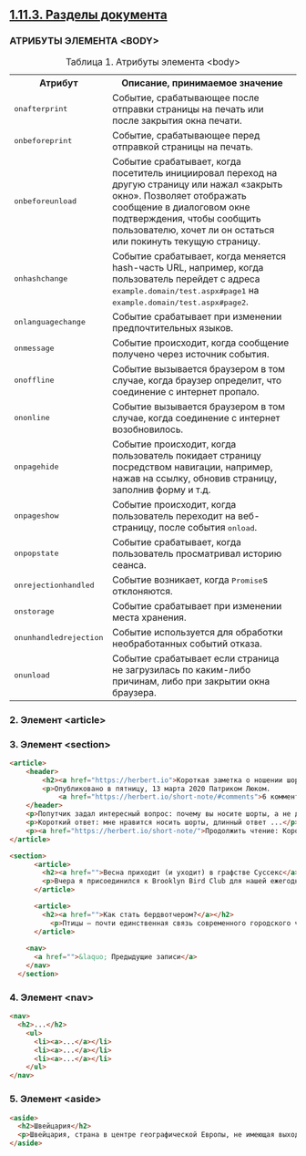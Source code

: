 ## [1.11.3. Разделы документа](https://html5book.ru/razdely-dokumenta)

### АТРИБУТЫ ЭЛЕМЕНТА \<BODY>

<table class="t3">
<caption>Таблица 1. Атрибуты элемента &lt;body&gt;</caption>
<tbody><tr>
<th style="width: 20%;">Атрибут</th>
<th>Описание, принимаемое значение</th>
</tr>
<tr>
<td><kbd>onafterprint</kbd></td>
<td>Событие, срабатывающее после отправки страницы на печать или после закрытия окна печати.</td>
</tr>
<tr>
<td><kbd>onbeforeprint</kbd></td>
<td>Событие, срабатывающее перед отправкой страницы на печать.</td>
</tr>
<tr>
<td><kbd>onbeforeunload</kbd></td>
<td>Событие срабатывает, когда посетитель инициировал переход на другую страницу или нажал «закрыть окно». Позволяет отображать сообщение в диалоговом окне подтверждения, чтобы сообщить пользователю, хочет ли он остаться или покинуть текущую страницу.</td>
</tr>
<tr>
<td><kbd>onhashchange</kbd></td>
<td>Событие срабатывает, когда меняется hash-часть URL, например, когда пользователь перейдет с адреса <kbd>example.domain/test.aspx#page1</kbd> на <kbd>example.domain/test.aspx#page2</kbd>.</td>
</tr>
<tr>
<td><kbd>onlanguagechange</kbd></td>
<td>Событие срабатывает при изменении предпочтительных языков.</td>
</tr>
<tr>
<td><kbd>onmessage</kbd></td>
<td>Событие происходит, когда сообщение получено через источник события.</td>
</tr>
<tr>
<td><kbd>onoffline</kbd></td>
<td>Событие вызывается браузером в том случае, когда браузер определит, что соединение с интернет пропало.</td>
</tr>
<tr>
<td><kbd>ononline</kbd></td>
<td>Событие вызывается браузером в том случае, когда соединение с интернет возобновилось.</td>
</tr>
<tr>
<td><kbd>onpagehide</kbd></td>
<td>Событие происходит, когда пользователь покидает страницу посредством навигации, например, нажав на ссылку, обновив страницу, заполнив форму и т.д.</td>
</tr>
<tr>
<td><kbd>onpageshow</kbd></td>
<td>Событие происходит, когда пользователь переходит на веб-страницу, после события <kbd>onload</kbd>.</td>
</tr>
<tr>
<td><kbd>onpopstate</kbd></td>
<td>Событие срабатывает, когда пользователь просматривал историю сеанса.</td>
</tr>
<tr>
<td><kbd>onrejectionhandled</kbd></td>
<td>Событие возникает, когда <kbd>Promise</kbd>s отклоняются.</td>
</tr>
<tr>
<td><kbd>onstorage</kbd></td>
<td>Событие срабатывает при изменении места хранения.</td>
</tr>
<tr>
<td><kbd>onunhandledrejection</kbd></td>
<td>Событие используется для обработки необработанных событий отказа.</td>
</tr>
<tr>
<td><kbd>onunload</kbd></td>
<td>Событие срабатывает если страница не загрузилась по каким-либо причинам, либо при закрытии окна браузера.</td>
</tr>
</tbody></table>

### 2. Элемент \<article>
### 3. Элемент \<section>

```html
<article>
    <header>
        <h2><a href="https://herbert.io">Короткая заметка о ношении шорт</a></h2>
        <p>Опубликовано в пятницу, 13 марта 2020 Патриком Люком.
            <a href="https://herbert.io/short-note/#comments">6 комментариев</a></p>
    </header>
    <p>Попутчик задал интересный вопрос: почему вы носите шорты, а не длинные брюки? Человек носил брюки-кюлоты как время, поэтому я считал вопрос двусмысленным по своей природе, но я попытался дать честный ответ, несмотря на сомнительную одежду спрашивающего.</p>
    <p>Короткий ответ: мне нравится носить шорты, длинный ответ ...</p>
    <p><a href="https://herbert.io/short-note/">Продолжить чтение: Короткая заметка о ношении шорт</a></p>
</article>

<section>               
      <article>
        <h2><a href="">Весна приходит (и уходит) в графстве Суссекс</a></h2>        
        <p>Вчера я присоединился к Brooklyn Bird Club для нашей ежегодной поездки в Западный Нью-Джерси, в частности, в Hyper Humus, относительно недавно обнаруженную «горячее место».</p>
      </article>

      <article>
        <h2><a href="">Как стать бердвотчером?</a></h2>        
          <p>Птицы — почти единственная связь современного городского человека с дикой природой. Благодаря бердвотчингу вы, скорее всего, начнете больше путешествовать, причем по самым неожиданным местам. Если у вас есть дети, можно изучать птиц вместе — это идеальное семейное хобби. </p>
      </article>  
  
    <nav>
      <a href="">&laquo; Предыдущие записи</a>
    </nav>
  </section>
```

### 4. Элемент \<nav>

```html
<nav>
  <h2>...</h2>
    <ul>
      <li><a>...</a></li>
      <li><a>...</a></li>
      <li><a>...</a></li>
    </ul>
</nav>
```

### 5. Элемент \<aside>

```html
<aside>
  <h2>Швейцария</h2>
  <p>Швейцария, страна в центре географической Европы, не имеющая выхода к морю, не присоединилась к геополитическому Европейскому союзу, хотя она подписала ряд европейских договоров.</p>
</aside>
```

